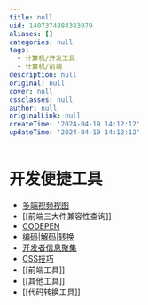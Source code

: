 ```yaml
---
title: null
uid: 1407374884383079
aliases: []
categories: null
tags:
  - 计算机/开发工具
  - 计算机/前端
description: null
original: null
cover: null
cssclasses: null
author: null
originalLink: null
createTime: '2024-04-19 14:12:12'
updateTime: '2024-04-19 14:12:12'
---
```


# 开发便捷工具

 - [多端视频视图](https://responsively.app/)
 - [[前端三大件兼容性查询]]
 - [CODEPEN](https://codepen.io/)
 - [编码|解码|转换](https://smalldev.tools/)
 - [开发者信息聚集](https://daily.dev/)
 - [CSS技巧](https://css-tricks.com/)
 - [[前端工具]]
 - [[其他工具]]
 - [[代码转换工具]]
